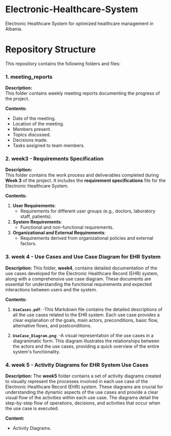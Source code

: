 # **Electronic-Healthcare-System**
Electronic Healthcare System for optimized healthcare management in Albania.

# **Repository Structure** #

This repository contains the following folders and files:

### **1. meeting_reports**

**Description:**  
This folder contains weekly meeting reports documenting the progress of the project.

**Contents:**  
- Date of the meeting.  
- Location of the meeting.  
- Members present.  
- Topics discussed.  
- Decisions made.  
- Tasks assigned to team members.  

### **2. week3** - Requirements Specification

**Description:**  
This folder contains the work process and deliverables completed during **Week 3** of the project. It includes the **requirement specifications** file for the Electronic Healthcare System.

**Contents:**  
1. **User Requirements**:  
   - Requirements for different user groups (e.g., doctors, laboratory staff, patients).  
2. **System Requirements**:  
   - Functional and non-functional requirements.  
3. **Organizational and External Requirements**:  
   - Requirements derived from organizational policies and external factors.

### 3. week 4 - Use Cases and Use Case Diagram for EHR System

**Description:**
This folder, **week4**, contains detailed documentation of the use cases developed for the Electronic Healthcare Record (EHR) system, along with a comprehensive use case diagram. These documents are essential for understanding the functional requirements and expected interactions between users and the system.

**Contents:**

1. **`UseCases.pdf`**:
   -This Markdown file contains the detailed descriptions of all the use cases related to the EHR system. Each use case provides a clear explanation of the goals, main actors, preconditions, basic flow, alternative flows, and postconditions.

2. **`UseCase_Diagram.png`**:
   -A visual representation of the use cases in a diagrammatic form. This diagram illustrates the relationships between the actors and the use cases, providing a quick overview of the entire system's functionality.

### 4. week 5 - Activity Diagrams for EHR System Use Cases

**Description:**
The **week5** folder contains a set of activity diagrams created to visually represent the processes involved in each use case of the Electronic Healthcare Record (EHR) system. These diagrams are crucial for understanding the dynamic aspects of the use cases and provide a clear visual flow of the activities within each use case. The diagrams detail the step-by-step flow of operations, decisions, and activities that occur when the use case is executed.

**Content:**  
 - Activity Diagrams.

